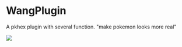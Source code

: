 # WangPlugin
 A pkhex plugin with several function. "make pokemon looks more real"
 
 
<img src="https://img.imdodo.com/openapitest/upload/cdn/314C486A46BCA36B2C864A1EEFB7BD39_1649578853215.png">
